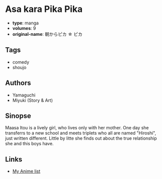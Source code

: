 # Asa kara Pika Pika

-   **type**: manga
-   **volumes**: 9
-   **original-name**: 朝からピカ ☆ ピカ

## Tags

-   comedy
-   shoujo

## Authors

-   Yamaguchi
-   Miyuki (Story & Art)

## Sinopse

Maasa Itou is a lively girl, who lives only with her mother. One day she transferrs to a new school and meets triplets who all are named "Hiroshi", just written different. Little by litte she finds out about the true relationship she and this boys have.

## Links

-   [My Anime list](https://myanimelist.net/manga/17385/Asa_kara_Pika_Pika)
